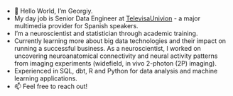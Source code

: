- 👋 Hello World, I’m Georgiy.
- My day job is Senior Data Engineer at [TelevisaUnivion](https://corporate.televisaunivision.com/) - a major multimedia provider for Spanish speakers. 
- I’m a neuroscientist and statistician through academic training. 
- Currently learning more about big data technologies and their impact on running a successful business. As a neuroscientist, I worked on uncovering neuroanatomical connectivity and neural activity patterns from imaging experiments (widefield, in vivo 2-photon (2P) imaging). 
- Experienced in SQL, dbt, R and Python for data analysis and machine learning applications.
- 📫 Feel free to reach out! 
